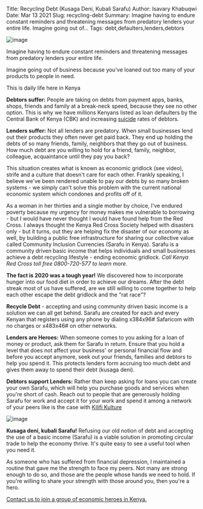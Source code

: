 Title: Recycling Debt (Kusaga Deni, Kubali Sarafu)
Author: Isavary Khabuqwi
Date: Mar 13 2021
Slug: recycling-debt
Summary: Imagine having to endure constant reminders and threatening messages from predatory lenders your entire life. Imagine going out of...
Tags: debt,defaulters,lenders,debtors

![image](/images/blog/recycling-debt1.webp)

Imagine having to endure constant reminders and threatening messages
from predatory lenders your entire life.

Imagine going out of business because you've loaned out too many of your
products to people in need.

This is daily life here in Kenya

**Debtors suffer:** People are taking on debts from payment apps, banks,
shops, friends and family at a break-neck speed, because they see no
other option. This is why we have millions Kenyans listed as loan
defaulters by the Central Bank of Kenya (CBK) and increasing
[suicide](https://www.kenyans.co.ke/news/49839-cbk-steps-suicide-rates-rise-over-debts)
rates of debtors.

**Lenders suffer:** Not all lenders are predatory. When small businesses
lend out their products they often never get paid back. They end up
holding the debts of so many friends, family, neighbors that they go out
of business. How much debt are you willing to hold for a friend, family,
neighbor, colleague, acquaintance until they pay you back?

This situation creates what is known as economic gridlock (see video),
strife and a culture that doesn't care for each other. Frankly speaking,
I believe we've been rendered unable to pay our debts by so many broken
systems - we simply can't solve this problem with the current national
economic system which condones and profits off of it.

As a woman in her thirties and a single mother by choice, I've endured
poverty because my urgency for money makes me vulnerable to borrowing -
but I would have never thought I would have found help from the Red
Cross. I always thought the Kenya Red Cross Society helped with
disasters only - but it turns, out they are helping fix the disaster of
our economy as well, by building a public free infrastructure for
sharing our collective value called Community Inclusion Currencies
(Sarafu in Kenya). Sarafu is a community driven basic income that helps
individuals and small businesses achieve a debt recycling lifestyle -
ending economic gridlock. _Call Kenya Red Cross toll free 0800-720-577
to learn more._

**The fact is 2020 was a tough year!** We discovered how to incorporate
hunger into our food diet in order to achieve our dreams. After the debt
streak most of us have suffered, are we still willing to come together
to help each other escape the debt gridlock and the "rat race"?

**Recycle Debt** - accepting and using community driven basic income is
a solution we can all get behind. Sarafu are created for each and every
Kenyan that registers using any phone by dialing x384x96# Safaricom
with no charges or x483x46# on other networks.

**Lenders are Heroes:** When someone comes to you asking for a loan of
money or product, ask them for Sarafu in return. Ensure that you hold a
level that does not affect your business' or personal financial flow and
before you accept anymore, seek out your friends, families and debtors
to help you spend it. This protects lenders form accruing too much debt
and gives them away to spend their debt (kusaga deni).

**Debtors support Lenders:** Rather than keep asking for loans you can
create your own Sarafu, which will help you purchase goods and services
when you're short of cash. Reach out to people that are generously
holding Sarafu for work and accept it for your work and spend it among a
network of your peers like is the case with [Kilifi
Kulture](https://www.instagram.com/kilifikulture/)

![image](/images/blog/recycling-debt129.webp)

**Kusaga deni, kubali Sarafu!** Refusing our old notion of debt and
accepting the use of a basic income (Sarafu) is a viable solution in
promoting circular trade to help the economy thrive. It's quite easy to
see a useful tool when you need it.

As someone who has suffered from financial depression, I maintained a
routine that gave me the strength to face my peers. Not many are strong
enough to do so, and those are the people whose hands we need to hold.
If you're willing to share your strength with those around you, then
you're a hero.

[Contact us to join a group of economic heroes in
Kenya.](https://www.grassrootseconomics.org/contact)
